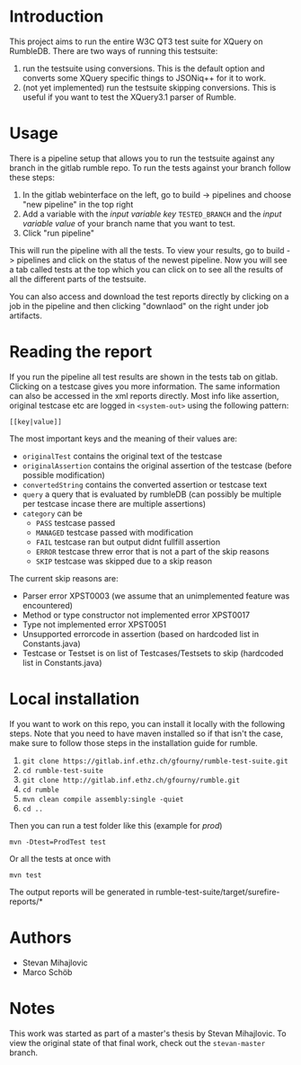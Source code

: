 # Introduction
This project aims to run the entire W3C QT3 test suite for XQuery on RumbleDB. There are two ways of running this testsuite:
1. run the testsuite using conversions. This is the default option and converts some XQuery specific things to JSONiq++ for it to work. 
2. (not yet implemented) run the testsuite skipping conversions. This is useful if you want to test the XQuery3.1 parser of Rumble.

# Usage
There is a pipeline setup that allows you to run the testsuite against any branch in the gitlab rumble repo. To run the tests against your branch follow these steps:
1. In the gitlab webinterface on the left, go to build -> pipelines and choose "new pipeline" in the top right
2. Add a variable with the *input variable key* ``TESTED_BRANCH`` and the *input variable value* of your branch name that you want to test.
3. Click "run pipeline"

This will run the pipeline with all the tests. To view your results, go to build -> pipelines and click on the status of the newest pipeline. Now you will see a tab called tests at the top which you can click on to see all the results of all the different parts of the testsuite.

You can also access and download the test reports directly by clicking on a job in the pipeline and then clicking "downlaod" on the right under job artifacts. 

# Reading the report
If you run the pipeline all test results are shown in the tests tab on gitlab. Clicking on a testcase gives you more information. The same information can also be accessed in the xml reports directly. Most info like assertion, original testcase etc are logged in ``<system-out>`` using the following pattern:

```[[key|value]]```

The most important keys and the meaning of their values are:
- ``originalTest`` contains the original text of the testcase
- ``originalAssertion`` contains the original assertion of the testcase (before possible modification)
- ``convertedString`` contains the converted assertion or testcase text
- ``query`` a query that is evaluated by rumbleDB (can possibly be multiple per testcase incase there are multiple assertions)
- ``category`` can be 
  - ``PASS`` testcase passed
  - ``MANAGED`` testcase passed with modification
  - ``FAIL`` testcase ran but output didnt fullfill assertion
  - ``ERROR`` testcase threw error that is not a part of the skip reasons
  - ``SKIP`` testcase was skipped due to a skip reason

The current skip reasons are:
- Parser error XPST0003 (we assume that an unimplemented feature was encountered)
- Method or type constructor not implemented error XPST0017
- Type not implemented error XPST0051
- Unsupported errorcode in assertion (based on hardcoded list in Constants.java)
- Testcase or Testset is on list of Testcases/Testsets to skip (hardcoded list in Constants.java)

# Local installation
If you want to work on this repo, you can install it locally with the following steps. Note that you need to have maven installed so if that isn't the case, make sure to follow those steps in the installation guide for rumble.
1. ``git clone https://gitlab.inf.ethz.ch/gfourny/rumble-test-suite.git``
2. ``cd rumble-test-suite``
3. ``git clone http://gitlab.inf.ethz.ch/gfourny/rumble.git``
4. ``cd rumble``
5. ``mvn clean compile assembly:single -quiet``
6. ``cd ..``

Then you can run a test folder like this (example for *prod*)
```
mvn -Dtest=ProdTest test
```
Or all the tests at once with
```
mvn test
```
The output reports will be generated in rumble-test-suite/target/surefire-reports/*

# Authors
- Stevan Mihajlovic
- Marco Schöb


# Notes
This work was started as part of a master's thesis by Stevan Mihajlovic. To view the original state of that final work, check out the ``stevan-master`` branch.